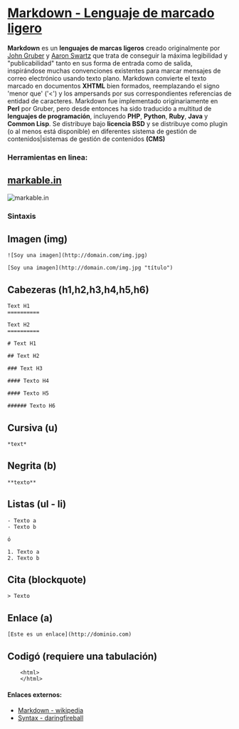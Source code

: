 [Markdown - Lenguaje de marcado ligero](/articulo/markdown-lenguaje-de-marcado-ligero)
======================================================================================

**Markdown** es un **lenguajes de marcas ligeros** creado originalmente por [John Gruber](http://daringfireball.net/) y [Aaron Swartz](http://www.aaronsw.com/) que trata de conseguir la máxima legibilidad y "publicabilidad" tanto en sus forma de entrada como de salida, inspirándose muchas convenciones existentes para marcar mensajes de correo electrónico usando texto plano. Markdown convierte el texto marcado en documentos **XHTML** bien formados, reemplazando el signo 'menor que' ('<') y los ampersands por sus correspondientes referencias de entidad de caracteres. Markdown fue implementado originariamente en **Perl** por Gruber, pero desde entonces ha sido traducido a multitud de **lenguajes de programación**, incluyendo **PHP**, **Python**, **Ruby**, **Java** y **Common Lisp**. Se distribuye bajo **licencia BSD** y se distribuye como plugin (o al menos está disponible) en diferentes sistema de gestión de contenidos|sistemas de gestión de contenidos **(CMS)**

### Herramientas en linea:

## [markable.in](http://markable.in/editor/)
![markable.in](http://i.imgur.com/DNlwAYr.png)

### Sintaxis

## Imagen (img)
    ![Soy una imagen](http://domain.com/img.jpg)

    [Soy una imagen](http://domain.com/img.jpg "título")


## Cabezeras (h1,h2,h3,h4,h5,h6)
    Text H1
    ==========

    Text H2
    ==========
    
    # Text H1

    ## Text H2
    
    ### Text H3
    
    #### Texto H4
    
    #### Texto H5

    ###### Texto H6


## Cursiva (u)
    *text*


## Negrita (b)
    **texto**


## Listas (ul - li)
    - Texto a
    - Texto b
    
    ó
    
    1. Texto a
    2. Texto b


## Cita (blockquote)
    > Texto


## Enlace (a)
    [Este es un enlace](http://dominio.com)

## Codigó (requiere una tabulación)
        <html>
        </html>


#### Enlaces externos:
- [Markdown - wikipedia](http://es.wikipedia.org/wiki/Markdown)
- [Syntax - daringfireball](http://daringfireball.net/projects/markdown/syntax)